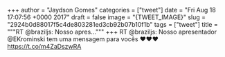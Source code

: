 
+++
author = "Jaydson Gomes"
categories = ["tweet"]
date = "Fri Aug 18 17:07:56 +0000 2017"
draft = false
image = "{TWEET_IMAGE}"
slug = "2924b0d88017f5c4de803281ed3cb92b07b10f1b"
tags = ["tweet"]
title = """RT @braziljs: Nosso apres..."""
+++
RT @braziljs: Nosso apresentador @EKrominski tem uma mensagem para vocês ❤️❤️❤️
https://t.co/m4ZaDszwRA
